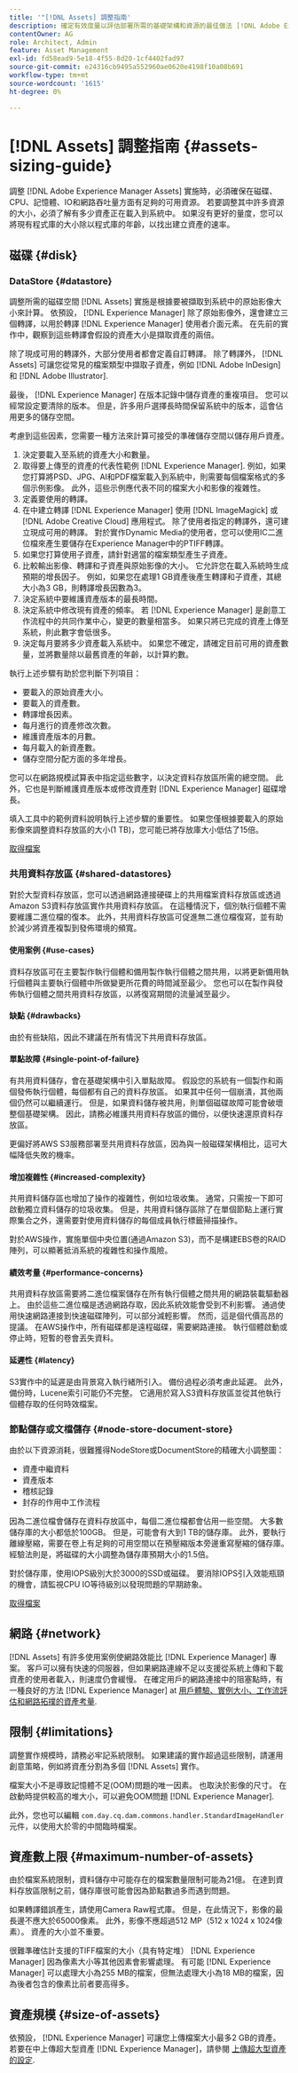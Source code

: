 ```yaml
---
title: '"[!DNL Assets] 調整指南'
description: 確定有效度量以評估部署所需的基礎架構和資源的最佳做法 [!DNL Adobe Experience Manager Assets].
contentOwner: AG
role: Architect, Admin
feature: Asset Management
exl-id: fd58ead9-5e18-4f55-8d20-1cf4402fad97
source-git-commit: e24316cb9495a552960ae0620e4198f10a08b691
workflow-type: tm+mt
source-wordcount: '1615'
ht-degree: 0%

---
```


# [!DNL Assets] 調整指南 {#assets-sizing-guide}

調整 [!DNL Adobe Experience Manager Assets] 實施時，必須確保在磁碟、CPU、記憶體、IO和網路吞吐量方面有足夠的可用資源。 若要調整其中許多資源的大小，必須了解有多少資產正在載入到系統中。 如果沒有更好的量度，您可以將現有程式庫的大小除以程式庫的年齡，以找出建立資產的速率。

## 磁碟 {#disk}

### DataStore {#datastore}

調整所需的磁碟空間 [!DNL Assets] 實施是根據要被擷取到系統中的原始影像大小來計算。 依預設， [!DNL Experience Manager] 除了原始影像外，還會建立三個轉譯，以用於轉譯 [!DNL Experience Manager] 使用者介面元素。 在先前的實作中，觀察到這些轉譯會假設的資產大小是擷取資產的兩倍。

除了現成可用的轉譯外，大部分使用者都會定義自訂轉譯。 除了轉譯外， [!DNL Assets] 可讓您從常見的檔案類型中擷取子資產，例如 [!DNL Adobe InDesign] 和 [!DNL Adobe Illustrator].

最後， [!DNL Experience Manager] 在版本記錄中儲存資產的重複項目。 您可以經常設定要清除的版本。 但是，許多用戶選擇長時間保留系統中的版本，這會佔用更多的儲存空間。

考慮到這些因素，您需要一種方法來計算可接受的準確儲存空間以儲存用戶資產。

1. 決定要載入至系統的資產大小和數量。
1. 取得要上傳至的資產的代表性範例 [!DNL Experience Manager]. 例如，如果您打算將PSD、JPG、AI和PDF檔案載入到系統中，則需要每個檔案格式的多個示例影像。 此外，這些示例應代表不同的檔案大小和影像的複雜性。
1. 定義要使用的轉譯。
1. 在中建立轉譯 [!DNL Experience Manager] 使用 [!DNL ImageMagick] 或 [!DNL Adobe Creative Cloud] 應用程式。 除了使用者指定的轉譯外，還可建立現成可用的轉譯。 對於實作Dynamic Media的使用者，您可以使用IC二進位檔來產生要儲存在Experience Manager中的PTIFF轉譯。
1. 如果您打算使用子資產，請針對適當的檔案類型產生子資產。
1. 比較輸出影像、轉譯和子資產與原始影像的大小。 它允許您在載入系統時生成預期的增長因子。 例如，如果您在處理1 GB資產後產生轉譯和子資產，其總大小為3 GB，則轉譯增長因數為3。
1. 決定系統中要維護資產版本的最長時間。
1. 決定系統中修改現有資產的頻率。 若 [!DNL Experience Manager] 是創意工作流程中的共同作業中心，變更的數量相當多。 如果只將已完成的資產上傳至系統，則此數字會低很多。
1. 決定每月要將多少資產載入系統中。 如果您不確定，請確定目前可用的資產數量，並將數量除以最舊資產的年齡，以計算約數。

執行上述步驟有助於您判斷下列項目：

* 要載入的原始資產大小。
* 要載入的資產數。
* 轉譯增長因素。
* 每月進行的資產修改次數。
* 維護資產版本的月數。
* 每月載入的新資產數。
* 儲存空間分配方面的多年增長。

您可以在網路規模試算表中指定這些數字，以決定資料存放區所需的總空間。 此外，它也是判斷維護資產版本或修改資產對 [!DNL Experience Manager] 磁碟增長。

填入工具中的範例資料說明執行上述步驟的重要性。 如果您僅根據要載入的原始影像來調整資料存放區的大小(1 TB)，您可能已將存放庫大小低估了15倍。

[取得檔案](assets/disk_sizing_tool.xlsx)

### 共用資料存放區 {#shared-datastores}

對於大型資料存放區，您可以透過網路連接硬碟上的共用檔案資料存放區或透過Amazon S3資料存放區實作共用資料存放區。 在這種情況下，個別執行個體不需要維護二進位檔的復本。 此外，共用資料存放區可促進無二進位檔復寫，並有助於減少將資產複製到發佈環境的頻寬。

#### 使用案例 {#use-cases}

資料存放區可在主要製作執行個體和備用製作執行個體之間共用，以將更新備用執行個體與主要執行個體中所做變更所花費的時間減至最少。 您也可以在製作與發佈執行個體之間共用資料存放區，以將復寫期間的流量減至最少。

#### 缺點 {#drawbacks}

由於有些缺陷，因此不建議在所有情況下共用資料存放區。

#### 單點故障 {#single-point-of-failure}

有共用資料儲存，會在基礎架構中引入單點故障。 假設您的系統有一個製作和兩個發佈執行個體，每個都有自己的資料存放區。 如果其中任何一個崩潰，其他兩個仍然可以繼續運行。 但是，如果資料儲存被共用，則單個磁碟故障可能會破壞整個基礎架構。 因此，請務必維護共用資料存放區的備份，以便快速還原資料存放區。

更偏好將AWS S3服務部署至共用資料存放區，因為與一般磁碟架構相比，這可大幅降低失敗的機率。

#### 增加複雜性 {#increased-complexity}

共用資料儲存區也增加了操作的複雜性，例如垃圾收集。 通常，只需按一下即可啟動獨立資料儲存的垃圾收集。 但是，共用資料儲存區除了在單個節點上運行實際集合之外，還需要對使用資料儲存的每個成員執行標籤掃描操作。

對於AWS操作，實施單個中央位置(通過Amazon S3)，而不是構建EBS卷的RAID陣列，可以顯著抵消系統的複雜性和操作風險。

#### 績效考量 {#performance-concerns}

共用資料存放區需要將二進位檔案儲存在所有執行個體之間共用的網路裝載驅動器上。 由於這些二進位檔是透過網路存取，因此系統效能會受到不利影響。 通過使用快速網路連接到快速磁碟陣列，可以部分減輕影響。 然而，這是個代價高昂的提議。 在AWS操作中，所有磁碟都是遠程磁碟，需要網路連接。 執行個體啟動或停止時，短暫的卷會丟失資料。

#### 延遲性 {#latency}

S3實作中的延遲是由背景寫入執行緒所引入。 備份過程必須考慮此延遲。 此外，備份時，Lucene索引可能仍不完整。 它適用於寫入S3資料存放區並從其他執行個體存取的任何時效檔案。

### 節點儲存或文檔儲存 {#node-store-document-store}

由於以下資源消耗，很難獲得NodeStore或DocumentStore的精確大小調整圖：

* 資產中繼資料
* 資產版本
* 稽核記錄
* 封存的作用中工作流程

因為二進位檔會儲存在資料存放區中，每個二進位檔都會佔用一些空間。 大多數儲存庫的大小都低於100GB。 但是，可能會有大到1 TB的儲存庫。 此外，要執行離線壓縮，需要在卷上有足夠的可用空間以在預壓縮版本旁邊重寫壓縮的儲存庫。 經驗法則是，將磁碟的大小調整為儲存庫預期大小的1.5倍。

對於儲存庫，使用IOPS級別大於3000的SSD或磁碟。 要消除IOPS引入效能瓶頸的機會，請監視CPU IO等待級別以發現問題的早期跡象。

[取得檔案](assets/aem_environment_sizingtool.xlsx)

## 網路 {#network}

[!DNL Assets] 有許多使用案例使網路效能比 [!DNL Experience Manager] 專案。 客戶可以擁有快速的伺服器，但如果網路連線不足以支援從系統上傳和下載資產的使用者載入，則速度仍會緩慢。 在確定用戶的網路連接中的阻塞點時，有一種良好的方法 [!DNL Experience Manager] at [用戶體驗、實例大小、工作流評估和網路拓撲的資產考量](/help/assets/assets-network-considerations.md).

## 限制 {#limitations}

調整實作規模時，請務必牢記系統限制。 如果建議的實作超過這些限制，請運用創意策略，例如將資產分割為多個 [!DNL Assets] 實作。

檔案大小不是導致記憶體不足(OOM)問題的唯一因素。 也取決於影像的尺寸。 在啟動時提供較高的堆大小，可以避免OOM問題 [!DNL Experience Manager].

此外，您也可以編輯 `com.day.cq.dam.commons.handler.StandardImageHandler` 元件，以使用大於零的中間臨時檔案。

## 資產數上限 {#maximum-number-of-assets}

由於檔案系統限制，資料儲存中可能存在的檔案數量限制可能為21億。 在達到資料存放區限制之前，儲存庫很可能會因為節點數過多而遇到問題。

如果轉譯錯誤產生，請使用Camera Raw程式庫。 但是，在此情況下，影像的最長邊不應大於65000像素。 此外，影像不應超過512 MP（512 x 1024 x 1024像素）。 資產的大小並不重要。

很難準確估計支援的TIFF檔案的大小（具有特定堆） [!DNL Experience Manager] 因為像素大小等其他因素會影響處理。 有可能 [!DNL Experience Manager] 可以處理大小為255 MB的檔案，但無法處理大小為18 MB的檔案，因為後者包含的像素比前者要高得多。

## 資產規模 {#size-of-assets}

依預設， [!DNL Experience Manager] 可讓您上傳檔案大小最多2 GB的資產。 若要在中上傳超大型資產 [!DNL Experience Manager]，請參閱 [上傳超大型資產的設定](managing-video-assets.md#configuration-to-upload-assets-that-are-larger-than-gb).
